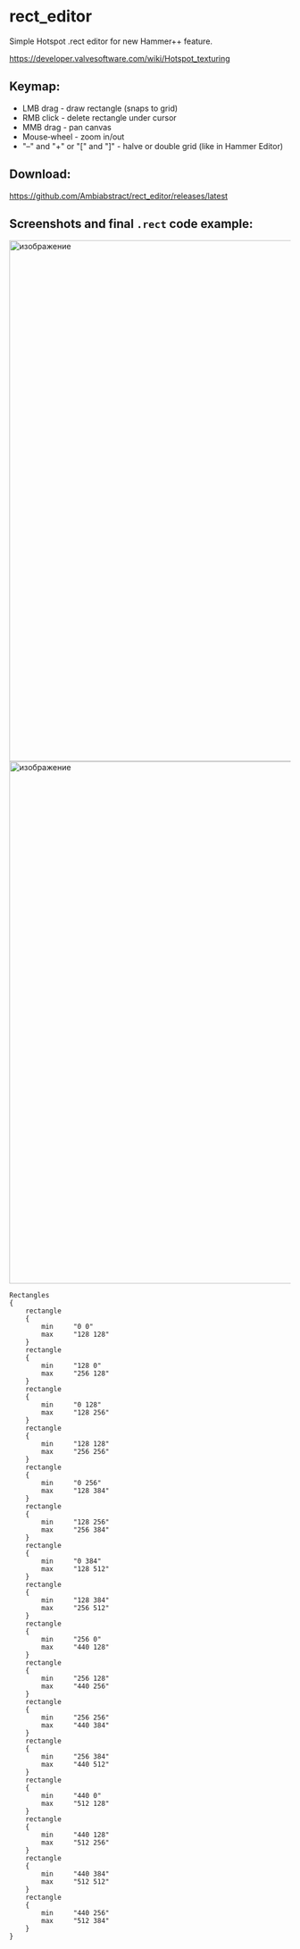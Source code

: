 # rect_editor
Simple Hotspot .rect editor for new Hammer++ feature.

https://developer.valvesoftware.com/wiki/Hotspot_texturing

## Keymap:
- LMB drag - draw rectangle (snaps to grid)
- RMB click - delete rectangle under cursor
- MMB drag - pan canvas
- Mouse‑wheel - zoom in/out
- "–" and "+" or  "[" and "]" - halve or double grid (like in Hammer Editor)


## Download:
https://github.com/Ambiabstract/rect_editor/releases/latest

## Screenshots and final `.rect` code example:
<img width="969" height="933" alt="изображение" src="https://github.com/user-attachments/assets/1c5c8422-49d4-40ea-a469-aae93b632751" />
<img width="985" height="935" alt="изображение" src="https://github.com/user-attachments/assets/2f243c9c-ba9f-479e-ac9e-d0c53d226cc2" />

```
Rectangles
{
	rectangle
	{
		min		"0 0"
		max		"128 128"
	}
	rectangle
	{
		min		"128 0"
		max		"256 128"
	}
	rectangle
	{
		min		"0 128"
		max		"128 256"
	}
	rectangle
	{
		min		"128 128"
		max		"256 256"
	}
	rectangle
	{
		min		"0 256"
		max		"128 384"
	}
	rectangle
	{
		min		"128 256"
		max		"256 384"
	}
	rectangle
	{
		min		"0 384"
		max		"128 512"
	}
	rectangle
	{
		min		"128 384"
		max		"256 512"
	}
	rectangle
	{
		min		"256 0"
		max		"440 128"
	}
	rectangle
	{
		min		"256 128"
		max		"440 256"
	}
	rectangle
	{
		min		"256 256"
		max		"440 384"
	}
	rectangle
	{
		min		"256 384"
		max		"440 512"
	}
	rectangle
	{
		min		"440 0"
		max		"512 128"
	}
	rectangle
	{
		min		"440 128"
		max		"512 256"
	}
	rectangle
	{
		min		"440 384"
		max		"512 512"
	}
	rectangle
	{
		min		"440 256"
		max		"512 384"
	}
}
```

